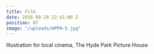 ```yaml
---
title: Film
date: 2016-09-28 22:41:00 Z
position: 87
image: "/uploads/HPPH-5.jpg"
---
```


Illustration for local cinema, The Hyde Park Picture House